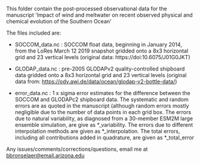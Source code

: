 This folder contain the post-processed observational data for the manuscript 
'Impact of wind and meltwater on recent observed physical and chemical evolution of the Southern Ocean'

The files included are:

- SOCCOM_data.nc : SOCCOM float data, beginning in January 2014, from the LoRes March 12 2019 snapshot gridded onto a 8x3 horizontal 
                  grid and 23 vertical levels
                  (original data: https://doi:10.6075/J01G0JKT)
                    
                    
                    
                    
- GLODAP_data.nc : pre-2005 GLODAPv2 quality-controlled shipboard data gridded onto a 8x3 horizontal 
                  grid and 23 vertical levels
                  (original data from: https://odv.awi.de/data/ocean/glodap-v2-bottle-data/)




- error_data.nc : 1 x sigma error estimates for the difference between the SOCCOM and GLODAPc2 shipboard data. 
                The systematic and random errors are as quoted in the manuscript (although random errors mostly negligible 
                due to the number of data points in each grid box. The errors due to natural variability, as diagnosed from a 
                30-member ESM2M large ensemble simulation, are give as *_variability. The errors due to different interpolation methods
                are given as *_interpolation. The total errors, including all contributions added in quadrature, are given as
                *_total_error
                
                
                
               
               
Any issues/comments/corrections/questions, email me at bbronselaer@email.arizona.edu


